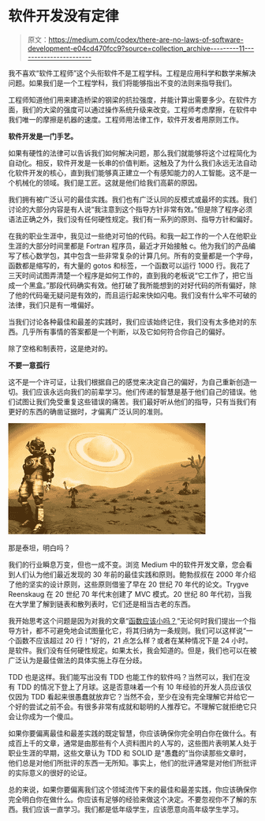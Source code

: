 # 软件开发没有定律

> 原文：<https://medium.com/codex/there-are-no-laws-of-software-development-e04cd470fcc9?source=collection_archive---------11----------------------->

我不喜欢“软件工程师”这个头衔软件不是工程学科。工程是应用科学和数学来解决问题。如果我们是一个工程学科，我们将能够指出不变的法则来指导我们。

工程师知道他们用来建造桥梁的钢梁的抗拉强度，并能计算出需要多少。在软件方面，我们的大梁的强度可以通过操作系统升级来改变。工程师考虑摩擦，在软件中我们唯一的摩擦是机器的速度。工程师用法律工作，软件开发者用原则工作。

**软件开发是一门手艺。**

如果有硬性的法律可以告诉我们如何解决问题，那么我们就能够将这个过程简化为自动化。相反，软件开发是一长串的价值判断。这触及了为什么我们永远无法自动化软件开发的核心，直到我们能够真正建立一个有感知能力的人工智能。这不是一个机械化的领域。我们是工匠。这就是他们给我们高薪的原因。

我们拥有被广泛认可的最佳实践。我们也有广泛认同的反模式或最坏的实践。我们讨论的大部分内容是有人说“我注意到这个指导方针非常有效。”但是除了程序必须语法正确之外，我们没有任何硬性规定。我们有一系列的原则、指导方针和偏好。

在我的职业生涯中，我见过一些绝对可怕的代码。和我一起工作的一个人在他职业生涯的大部分时间里都是 Fortran 程序员，最近才开始接触 c。他为我们的产品编写了核心数学包，其中包含一些非常复杂的计算几何。所有的变量都是一个字母，函数都是缩写的，有大量的 gotos 和标签，一个函数可以运行 1000 行。我花了三天时间试图弄清楚一个程序是如何工作的，直到我的老板说“它工作了，把它当成一个黑盒。”那段代码确实有效。他打破了我所能想到的对好代码的所有偏好，除了他的代码毫无疑问是有效的，而且运行起来快如闪电。我们没有什么牢不可破的法律，我们只是有一堆偏好。

当我们讨论各种最佳和最差的实践时，我们应该始终记住，我们没有太多绝对的东西。几乎所有事情的答案都是一个判断，以及它如何符合你自己的偏好。

除了空格和制表符，这是绝对的。

**不要一意孤行**

这不是一个许可证，让我们根据自己的感觉来决定自己的偏好，为自己重新创造一切。我们应该永远向我们的前辈学习。他们传递的智慧是基于他们自己的错误。他们试图让我们免受重复这些错误的痛苦。我们最好听从他们的指导，只有当我们有更好的东西的确凿证据时，才偏离广泛认同的准则。

![](img/3cfa7ca7f5e23950a1d0ceecf6d1d52a.png)

那是泰坦，明白吗？

我们的行业瞬息万变，但也一成不变。浏览 Medium 中的软件开发文章，您会看到人们认为他们最近发现的 30 年前的最佳实践和原则。鲍勃叔叔在 2000 年介绍了他的坚实的设计原则，这些原则借鉴了早在 20 世纪 70 年代的论文。Trygve Reenskaug 在 20 世纪 70 年代末创建了 MVC 模式。20 世纪 80 年代初，当我在大学里了解到链表和散列表时，它们还是相当古老的东西。

我开始思考这个问题是因为对我的文章“[函数应该小吗？](/codex/should-functions-be-small-e76b45aa93f)“无论何时我们提出一个指导方针，都不可避免地会试图量化它，将其归纳为一条规则。我们可以这样说“一个函数不应该超过 20 行！”好的，21 点怎么样？或者在某种情况下是 24 小时。是软件。我们没有任何硬性规定。如果太长，我会知道的。但是，我们也可以在被广泛认为是最佳做法的具体实施上存在分歧。

TDD 也是这样。我们能写出没有 TDD 也能工作的软件吗？当然可以，我们在没有 TDD 的情况下登上了月球。这是否意味着一个有 10 年经验的开发人员应该仅仅因为 TDD 看起来很愚蠢就放弃它？当然不会，至少在没有完全理解它并给它一个好的尝试之前不会。有很多非常有成就和聪明的人推荐它。不理解它就拒绝它只会让你成为一个傻瓜。

如果你要偏离最佳和最差实践的既定智慧，你应该确保你完全明白你在做什么。有成百上千的文章，通常是由那些有个人资料图片的人写的，这些图片表明某人处于职业生涯的早期，这些文章认为 TDD 和 SOLID 是“愚蠢的”当你读那些文章时，他们总是对他们所批评的东西一无所知。事实上，他们的批评通常是对他们所批评的实际意义的很好的论证。

总的来说，如果你要偏离我们这个领域流传下来的最佳和最差实践，你应该确保你完全明白你在做什么。你应该有足够的经验来做这个决定。不要忽视你不了解的东西。我们应该一直学习。我们都是低年级学生，应该愿意向高年级学生学习。